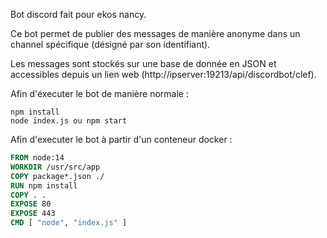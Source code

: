 Bot discord fait pour ekos nancy.

Ce bot permet de publier des messages de manière anonyme dans un channel spécifique (désigné par son identifiant).

Les messages sont stockés sur une base de donnée en JSON et accessibles depuis un lien web (http://ipserver:19213/api/discordbot/clef).

Afin d'éxecuter le bot de manière normale : 
```
npm install
node index.js ou npm start
```

Afin d'executer le bot à partir d'un conteneur docker : 
```Dockerfile
FROM node:14
WORKDIR /usr/src/app
COPY package*.json ./
RUN npm install
COPY . .
EXPOSE 80
EXPOSE 443
CMD [ "node", "index.js" ]
```
